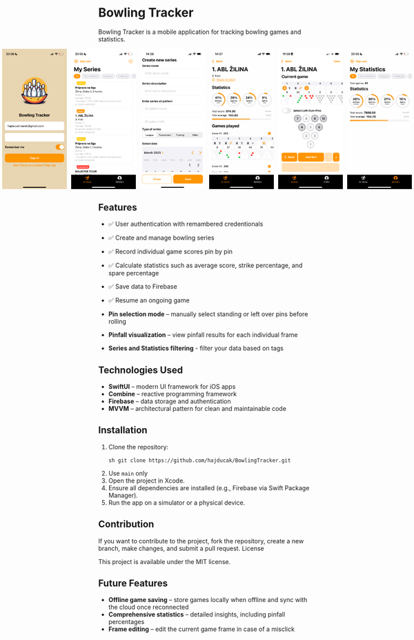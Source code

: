 # Bowling Tracker

Bowling Tracker is a mobile application for tracking bowling games and statistics.

<div style="display: flex; justify-content: center; gap: 10px;">
    <img src="SportTracker/BowlingTracker/Assets.xcassets/Screenshots/screenshot6.imageset/screenshot6.png" width="150">
    <img src="SportTracker/BowlingTracker/Assets.xcassets/Screenshots/screenshot2.imageset/screenshot2.png" width="150">
    <img src="SportTracker/BowlingTracker/Assets.xcassets/Screenshots/screenshot4.imageset/screenshot4.png" width="150">
    <img src="SportTracker/BowlingTracker/Assets.xcassets/Screenshots/screenshot1.imageset/screenshot1.png" width="150">
    <img src="SportTracker/BowlingTracker/Assets.xcassets/Screenshots/screenshot3.imageset/screenshot3.png" width="150">
    <img src="SportTracker/BowlingTracker/Assets.xcassets/Screenshots/screenshot5.imageset/screenshot5.png" width="150">
</div>

## Features
- ✅ User authentication with remambered credentionals
- ✅ Create and manage bowling series
- ✅ Record individual game scores pin by pin
- ✅ Calculate statistics such as average score, strike percentage, and spare percentage
- ✅ Save data to Firebase
- ✅ Resume an ongoing game

- **Pin selection mode** – manually select standing or left over pins before rolling
- **Pinfall visualization** – view pinfall results for each individual frame  
- **Series and Statistics filtering** - filter your data based on tags

## Technologies Used
- **SwiftUI** – modern UI framework for iOS apps
- **Combine** – reactive programming framework
- **Firebase** – data storage and authentication
- **MVVM** – architectural pattern for clean and maintainable code

## Installation
1. Clone the repository:
   ```
   sh git clone https://github.com/hajducak/BowlingTracker.git
   ```
2. Use `main` only 
3. Open the project in Xcode.
4. Ensure all dependencies are installed (e.g., Firebase via Swift Package Manager).
5. Run the app on a simulator or a physical device.

## Contribution

If you want to contribute to the project, fork the repository, create a new branch, make changes, and submit a pull request.
License

This project is available under the MIT license.

## Future Features
- **Offline game saving** – store games locally when offline and sync with the cloud once reconnected  
- **Comprehensive statistics** – detailed insights, including pinfall percentages  
- **Frame editing** – edit the current game frame in case of a misclick  
